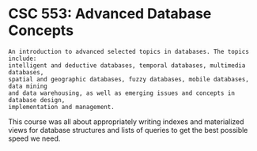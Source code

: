 CSC 553: Advanced Database Concepts
===================================


	An introduction to advanced selected topics in databases. The topics include: 
	intelligent and deductive databases, temporal databases, multimedia databases, 
	spatial and geographic databases, fuzzy databases, mobile databases, data mining 
	and data warehousing, as well as emerging issues and concepts in database design, 
	implementation and management. 


This course was all about appropriately writing indexes and materialized views for database structures and lists of queries to get the best possible speed we need.
